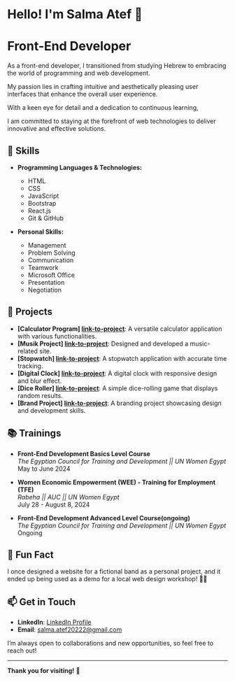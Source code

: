 # Hello! I'm Salma Atef 👋
# Front-End Developer 
As a front-end developer, I transitioned from studying Hebrew to embracing the world of programming and web development.

My passion lies in crafting intuitive and aesthetically pleasing user interfaces that enhance the overall user experience. 

With a keen eye for detail and a dedication to continuous learning,

I am committed to staying at the forefront of web technologies to deliver innovative and effective solutions.

## 🚀 Skills

- **Programming Languages & Technologies:**
  - HTML
  - CSS
  - JavaScript
  - Bootstrap
  - React.js
  - Git & GitHub

- **Personal Skills:**
  - Management
  - Problem Solving
  - Communication
  - Teamwork
  - Microsoft Office
  - Presentation
  - Negotiation

## 🌟 Projects

- **[Calculator Program] [link-to-project](https://github.com/Salma-Atef-111/Calculator-program)**: A versatile calculator application with various functionalities.
- **[Musik Project] [link-to-project](https://github.com/Salma-Atef-111/Musik-project)**: Designed and developed a music-related site.
- **[Stopwatch] [link-to-project](https://github.com/Salma-Atef-111/Stopwatch)**: A stopwatch application with accurate time tracking.
- **[Digital Clock] [link-to-project](https://github.com/Salma-Atef-111/Digital-Clock)**: A digital clock with responsive design and blur effect.
- **[Dice Roller] [link-to-project](https://github.com/Salma-Atef-111/Dice-Roller)**: A simple dice-rolling game that displays random results.
- **[Brand Project] [link-to-project](https://github.com/Salma-Atef-111/Brand-project)**: A branding project showcasing design and development skills.

## 📚 Trainings

- **Front-End Development Basics Level Course**  
  *The Egyptian Council for Training and Development || UN Women Egypt*  
  May to June 2024

- **Women Economic Empowerment (WEE) - Training for Employment (TFE)**  
  *Rabeha || AUC || UN Women Egypt*  
  July 28 - August 8, 2024

- **Front-End Development Advanced Level Course(ongoing)**  
  *The Egyptian Council for Training and Development || UN Women Egypt*  
  Ongoing

## 🌟 Fun Fact

I once designed a website for a fictional band as a personal project, and it ended up being used as a demo for a local web design workshop! 🎸🎨

## 📫 Get in Touch

- **LinkedIn**: [LinkedIn Profile](https://www.linkedin.com/in/salma-atef-317653219/)
- **Email**: [salma.atef20222@gmail.com](mailto:salma.atef20222@gmail.com)

I’m always open to collaborations and new opportunities, so feel free to reach out!

---

**Thank you for visiting!** 🌟

